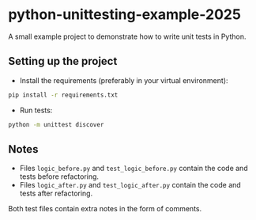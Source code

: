 # python-unittesting-example-2025

A small example project to demonstrate how to write unit tests in Python.


## Setting up the project

* Install the requirements (preferably in your virtual environment):
```bash
pip install -r requirements.txt
```

* Run tests:
```bash
python -m unittest discover
```

## Notes

* Files `logic_before.py` and `test_logic_before.py` contain the code and tests before refactoring.
* Files `logic_after.py` and `test_logic_after.py` contain the code and tests after refactoring.

Both test files contain extra notes in the form of comments.
